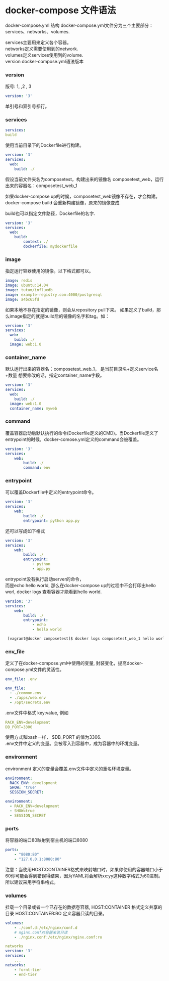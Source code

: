 # docker-compose 文件语法

docker-compose.yml 结构
docker-compose.yml文件分为三个主要部分：services、networks、volumes.  

services主要用来定义各个容器。  
networks定义需要使用到的network.  
volumes定义services使用到的volume.  
version docker-compose.yml语法版本  

### version

版号: 1, ,2 , 3

```yml
version: '3'
```

单引号和双引号都行。

### services

```yml
services:
build
```

使用当前目录下的Dockerfile进行构建。

```yml
version: '3'
services:
  web:
    build: ./
```

假设当前文件夹名为composetest，构建出来的镜像名 composetest_web，运行出来的容器名：composetest_web_1

如果docker-compose up的时候，composetest_web镜像不存在，才会构建。docker-compose build 会重新构建镜像，原来的镜像变成

build也可以指定文件路径，Dockerfile的名字.

```yml
version: '3'
services:
  web:
    build:
        context: ./
        dockerfile: mydockerfile
```

### image

指定运行容器使用的镜像。以下格式都可以。

```yml
image: redis
image: ubuntu:14.04
image: tutum/influxdb
image: example-registry.com:4000/postgresql
image: a4bc65fd
```

如果本地不存在指定的镜像，则会从repository pull下来。
如果定义了build，那么image指定的就是build后的镜像的名字和tag。如：

```yml
version: '3'
services:
  web:
    build: ./
  image: web:1.0
```

### container_name

默认运行出来的容器名：composetest_web_1， 是当前目录名+定义service名+数量
想要修改的话，指定container_name字段。

```yml
version: '3'
services:
  web:
    build: ./
  image: web:1.0
  container_name: myweb
```

### command

覆盖容器启动后默认执行的命令(Dockerfile定义的CMD)。当Dockerfile定义了entrypoint的时候，docker-comose.yml定义的command会被覆盖。

```yml
version: '3'
services:
    web:
        build: ./
        command: env
```

### entrypoint

可以覆盖Dockerfile中定义的entrypoint命令。

```yml
version: '3'
services:
    web:
        build: ./
        entrypoint: python app.py
```

还可以写成如下格式

```yml
version: '3'
services:
    web:
        build: ./
        entrypoint:
            - python
            - app.py
```

entrypoint没有执行启动server的命令，  
而是echo hello world, 那么在docker-compose up的过程中不会打印出hello worl, docker logs 查看容器才能看到hello world.

```yml
version: '3'
services:
    web:
        build: ./
        entrypoint: 
            - echo
            - hello world
```

```bash
 [vagrant@docker composetest]$ docker logs composetest_web_1 hello world
```

### env_file

定义了在docker-compose.yml中使用的变量, 封装变化，提高docker-compose.yml文件的灵活性。

```yml
env_file: .env

env_file:
  - ./common.env
  - ./apps/web.env
  - /opt/secrets.env
```

.env文件中格式 key:value, 例如

```yml
RACK_ENV=development
DB_PORT=3306
```

使用方式和bash一样， $DB_PORT 的值为3306.  
.env文件中定义的变量。会被写入到容器中，成为容器中的环境变量。

### environment

environment 定义的变量会覆盖.env文件中定义的重名环境变量。

```yml
environment:
  RACK_ENV: development
  SHOW: 'true'
  SESSION_SECRET:

environment:
  - RACK_ENV=development
  - SHOW=true
  - SESSION_SECRET
```

### ports

将容器的端口80映射到宿主机的端口8080

```yml
ports:
    - "8080:80"
    - "127.0.0.1:8080:80"
```

注意：当使用HOST:CONTAINER格式来映射端口时，如果你使用的容器端口小于60你可能会得到错误得结果，因为YAML将会解析xx:yy这种数字格式为60进制。所以建议采用字符串格式。

### volumes

挂载一个目录或者一个已存在的数据卷容器,
HOST:CONTAINER 格式定义共享的目录
HOST:CONTAINER:RO 定义容器只读的目录。

```yml
volumes:
    - ./conf.d:/etc/nginx/conf.d
    # nginx.conf对容器来说只读
    - ./nginx.conf:/etc/nginx/nginx.conf:ro

networks
version: '3'
services:
    ...
networks:
    - fornt-tier
    - end-tier
```
